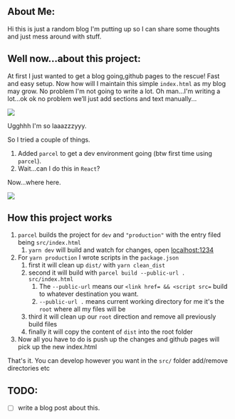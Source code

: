 ## About Me:
Hi this is just a random blog I'm putting up so I can share some thoughts and just mess around with stuff.

## Well now...about this project:
At first I just wanted to get a blog going,github pages to the rescue! Fast and easy setup.
Now how will I maintain this simple `index.html` as my blog may grow. No problem I'm not going to write a lot. Oh man...I'm writing a lot...ok ok no problem we’ll just add sections and text manually...


![](https://media.giphy.com/media/VMtTNzgBjvlHG/giphy.gif)

Ugghhh I'm so laaazzzyyy.

So I tried a couple of things.
1. Added `parcel` to get a dev environment going (btw first time using `parcel`).
2. Wait...can I do this in `React`?

Now...where here.

![](https://media.giphy.com/media/NGlCb2KWvKe4g/giphy.gif)

## How this project works

1. `parcel` builds the project for `dev` and `"production"` with the entry filed being `src/index.html`
    1. `yarn dev` will build and watch for changes, open [localhost:1234](http://localhost:1234)
2. For `yarn production` I wrote scripts in the `package.json`
    1. first it will clean up `dist/` with `yarn clean_dist`
    2. second it will build with `parcel build --public-url . src/index.html`
        1. The `--public-url` means our `<link href= && <script src=` build to whatever destination you want.
        2. `--public-url .` means current working directory for me it's the `root` where all my files will be
    3. third it will clean up our `root` direction and remove all previously build files
    4. finally it will copy the content of `dist` into the root folder
3. Now all you have to do is push up the changes and github pages will pick up the new index.html
    
That's it. You can develop however you want in the `src/` folder add/remove directories etc

## TODO:
 - [ ] write a blog post about this.
